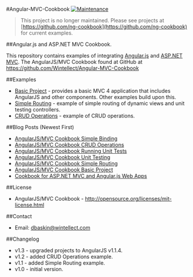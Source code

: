#Angular-MVC-Cookbook
[![Maintenance](https://img.shields.io/maintenance/no/2016.svg)]()

> This project is no longer maintained.  Please see projects at
> [https://github.com/ng-cookbook](https://github.com/ng-cookbook) for
> current examples.

##Angular.js and ASP.NET MVC Cookbook.

This repository contains examples of integrating [Angular.js](http://angularjs.org/)
and [ASP.NET MVC](http://www.asp.net/mvc). The AngularJS/MVC Cookbook found at GitHub at
https://github.com/Wintellect/Angular-MVC-Cookbook

##Examples
- [Basic Project](./BasicProject) - provides a basic MVC 4 application that includes AngularJS
and other components. Other examples build upon this.
- [Simple Routing](./SimpleRouting) - example of simple routing of dynamic views and unit testing
controllers.
- [CRUD Operations](./CRUDOperations) - example of CRUD operations.

##Blog Posts (Newest First)
- [AngularJS/MVC Cookbook Simple Binding](http://blog.dfbaskin.com/2013/03/angularjsmvc-cookbook-simple-binding.html)
- [AngularJS/MVC Cookbook CRUD Operations](http://blog.dfbaskin.com/2013/03/angularjsmvc-cookbook-crud-operations.html)
- [AngularJS/MVC Cookbook Running Unit Tests](http://blog.dfbaskin.com/2013/02/angularjsmvc-cookbook-running-unit-tests.html)
- [AngularJS/MVC Cookbook Unit Testing](http://blog.dfbaskin.com/2013/02/angularjsmvc-cookbook-unit-testing.html)
- [AngularJS/MVC Cookbook Simple Routing](http://blog.dfbaskin.com/2013/02/angularjsmvc-cookbook-simple-routing.html)
- [AngularJS/MVC Cookbook Basic Project](http://blog.dfbaskin.com/2013/02/angularjsmvc-cookbook-basic-project.html)
- [Cookbook for ASP.NET MVC and Angular.js Web Apps](http://blog.dfbaskin.com/2013/02/cookbook-for-aspnet-mvc-and-angularjs.html)

##License
- AngularJS/MVC Cookbook - http://opensource.org/licenses/mit-license.html

##Contact
- Email: dbaskin@wintellect.com

##Changelog
- v1.3 - upgraded projects to AngularJS v1.1.4.
- v1.2 - added CRUD Operations example.
- v1.1 - added Simple Routing example.
- v1.0 - initial version.
